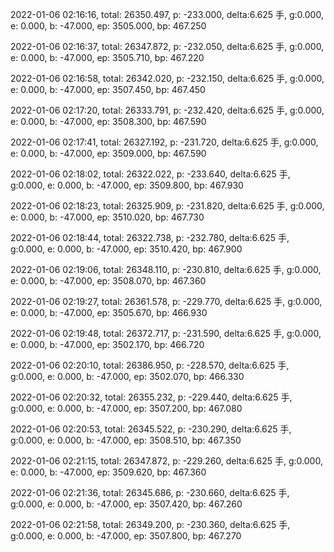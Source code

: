 2022-01-06 02:16:16, total: 26350.497, p: -233.000, delta:6.625 手, g:0.000, e: 0.000, b: -47.000, ep: 3505.000, bp: 467.250

2022-01-06 02:16:37, total: 26347.872, p: -232.050, delta:6.625 手, g:0.000, e: 0.000, b: -47.000, ep: 3505.710, bp: 467.220

2022-01-06 02:16:58, total: 26342.020, p: -232.150, delta:6.625 手, g:0.000, e: 0.000, b: -47.000, ep: 3507.450, bp: 467.450

2022-01-06 02:17:20, total: 26333.791, p: -232.420, delta:6.625 手, g:0.000, e: 0.000, b: -47.000, ep: 3508.300, bp: 467.590

2022-01-06 02:17:41, total: 26327.192, p: -231.720, delta:6.625 手, g:0.000, e: 0.000, b: -47.000, ep: 3509.000, bp: 467.590

2022-01-06 02:18:02, total: 26322.022, p: -233.640, delta:6.625 手, g:0.000, e: 0.000, b: -47.000, ep: 3509.800, bp: 467.930

2022-01-06 02:18:23, total: 26325.909, p: -231.820, delta:6.625 手, g:0.000, e: 0.000, b: -47.000, ep: 3510.020, bp: 467.730

2022-01-06 02:18:44, total: 26322.738, p: -232.780, delta:6.625 手, g:0.000, e: 0.000, b: -47.000, ep: 3510.420, bp: 467.900

2022-01-06 02:19:06, total: 26348.110, p: -230.810, delta:6.625 手, g:0.000, e: 0.000, b: -47.000, ep: 3508.070, bp: 467.360

2022-01-06 02:19:27, total: 26361.578, p: -229.770, delta:6.625 手, g:0.000, e: 0.000, b: -47.000, ep: 3505.670, bp: 466.930

2022-01-06 02:19:48, total: 26372.717, p: -231.590, delta:6.625 手, g:0.000, e: 0.000, b: -47.000, ep: 3502.170, bp: 466.720

2022-01-06 02:20:10, total: 26386.950, p: -228.570, delta:6.625 手, g:0.000, e: 0.000, b: -47.000, ep: 3502.070, bp: 466.330

2022-01-06 02:20:32, total: 26355.232, p: -229.440, delta:6.625 手, g:0.000, e: 0.000, b: -47.000, ep: 3507.200, bp: 467.080

2022-01-06 02:20:53, total: 26345.522, p: -230.290, delta:6.625 手, g:0.000, e: 0.000, b: -47.000, ep: 3508.510, bp: 467.350

2022-01-06 02:21:15, total: 26347.872, p: -229.260, delta:6.625 手, g:0.000, e: 0.000, b: -47.000, ep: 3509.620, bp: 467.360

2022-01-06 02:21:36, total: 26345.686, p: -230.660, delta:6.625 手, g:0.000, e: 0.000, b: -47.000, ep: 3507.420, bp: 467.260

2022-01-06 02:21:58, total: 26349.200, p: -230.360, delta:6.625 手, g:0.000, e: 0.000, b: -47.000, ep: 3507.800, bp: 467.270